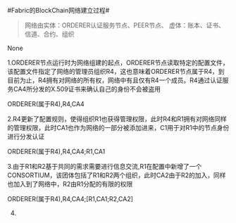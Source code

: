 #Fabric的BlockChain网络建立过程#
>网络由实体：ORDERER认证服务节点、PEER节点、 虚体：账本、证书、信道、合约、组织

None

1.ORDERER节点运行时为网络组建的起点，ORDERER节点读取特定的配置文件，该配置文件指定了网络的管理员组织R4，这也意味着ORDERER节点属于R4，到目前为止，R4拥有对网络的所有权，网络中有且仅有R4一个成员。R4通过认证服务CA4所分发的X.509证书来确认自己的身份不会被盗用

ORDERER(属于R4),R4,CA4

2.R4更新了配置规则，使得组织R1也获得管理权限，此时R4和R1拥有对网络同样的管理权限，此时CA1也作为网络的一部分被添加进来，C1用于对R1中的节点身份进行分发认证

ORDERER(属于R4),R4,CA4;R1,CA1

3.由于R1和R2基于共同的需求需要进行信息交流,R1在配置中新增了一个CONSORTIUM，该团体包括了R1和R2两个组织，此时CA2由于R2的加入，同样也加入到了网络中，R2由R1分配的有限的权限

ORDERER(属于R4),R4,CA4;[R1,CA1;R2,CA2]

4.